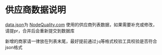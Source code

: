 # 供应商数据说明

[data.json](./data.json)为 [NodeQuality.com](https://nodequality.com) 使用的供应商列表数据，如果需要补充或修改，请提pr，合并后会重新提交到数据库

新增的商家请一律放在列表末尾，最好提前通过`jq`等格式校验工具校验是否符合json格式